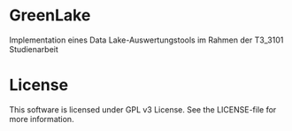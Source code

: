 # GreenLake
Implementation eines Data Lake-Auswertungstools im Rahmen der T3_3101 Studienarbeit

# License
This software is licensed under GPL v3 License. See the LICENSE-file for more information.
